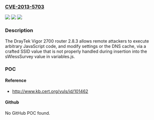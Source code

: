 ### [CVE-2013-5703](https://cve.mitre.org/cgi-bin/cvename.cgi?name=CVE-2013-5703)
![](https://img.shields.io/static/v1?label=Product&message=n%2Fa&color=blue)
![](https://img.shields.io/static/v1?label=Version&message=n%2Fa&color=blue)
![](https://img.shields.io/static/v1?label=Vulnerability&message=n%2Fa&color=brighgreen)

### Description

The DrayTek Vigor 2700 router 2.8.3 allows remote attackers to execute arbitrary JavaScript code, and modify settings or the DNS cache, via a crafted SSID value that is not properly handled during insertion into the sWlessSurvey value in variables.js.

### POC

#### Reference
- http://www.kb.cert.org/vuls/id/101462

#### Github
No GitHub POC found.

